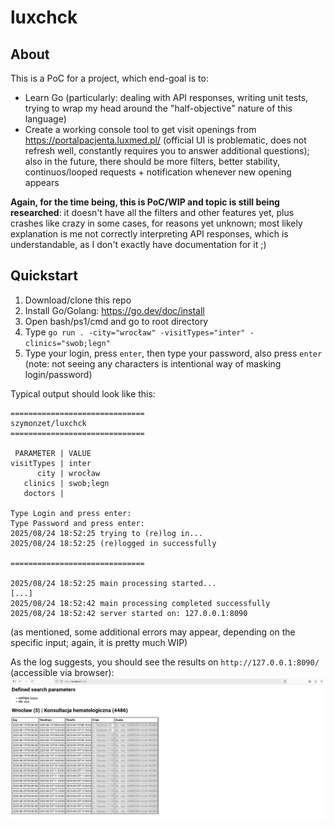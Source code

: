 # luxchck

## About

This is a PoC for a project, which end-goal is to:
* Learn Go (particularly: dealing with API responses, writing unit tests, trying to wrap my head around the "half-objective" nature of this language)
* Create a working console tool to get visit openings from https://portalpacjenta.luxmed.pl/ (official UI is problematic, does not refresh well, constantly requires you to answer additional questions); also in the future, there should be more filters, better stability, continuos/looped requests + notification whenever new opening appears

**Again, for the time being, this is PoC/WIP and topic is still being researched**: it doesn't have all the filters and other features yet, plus crashes like crazy in some cases, for reasons yet unknown; most likely explanation is me not correctly interpreting API responses, which is understandable, as I don't exactly have documentation for it ;) 

## Quickstart

1. Download/clone this repo
2. Install Go/Golang: https://go.dev/doc/install
3. Open bash/ps1/cmd and go to root directory
4. Type `go run . -city="wrocław" -visitTypes="inter" -clinics="swob;legn"`
5. Type your login, press `enter`, then type your password, also press `enter` (note: not seeing any characters is intentional way of masking login/password)

Typical output should look like this:
```
==============================
szymonzet/luxchck
==============================

 PARAMETER | VALUE               
visitTypes | inter               
      city | wrocław             
   clinics | swob;legn           
   doctors |                     

Type Login and press enter: 
Type Password and press enter: 
2025/08/24 18:52:25 trying to (re)log in...
2025/08/24 18:52:25 (re)logged in successfully

==============================

2025/08/24 18:52:25 main processing started...
[...]
2025/08/24 18:52:42 main processing completed successfully
2025/08/24 18:52:42 server started on: 127.0.0.1:8090
```
(as mentioned, some additional errors may appear, depending on the specific input; again, it is pretty much WIP)

As the log suggests, you should see the results on `http://127.0.0.1:8090/` (accessible via browser):
![example publish screenshot](./docs/resources/example_publish.png)